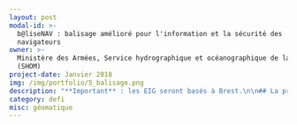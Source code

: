 ```yaml
---
layout: post
modal-id: >-
  b@liseNAV : balisage amélioré pour l'information et la sécurité des
  navigateurs
owner: >-
  Ministère des Armées, Service hydrographique et océanographique de la Marine
  (SHOM)
project-date: Janvier 2018
img: /img/portfolio/5_balisage.png
description: "**Important** : les EIG seront basés à Brest.\n\n## La problématique\n\nLa signalisation maritime (phares, balisage\ndes côtes), les avis aux navigateurs et les cartes marines sont essentielles pour permettre aux\nnavigateurs de parer les dangers, de déterminer leur route et de se\npositionner. Les changements, planifiés ou fortuits, sur la signalisation\nmaritime sont gérés par les services des phares et balises qui diffusent les\nmodifications destinées au Shom.\n\n**Toutefois, les\ndélais d’actualisation des cartes sont conséquents, y compris pour les formes\nnumériques des cartes (ENC) dont les données sont parfois saisies à plusieurs\nreprises, et la restitution de l’information de balisage via la carte marine\n\\(symboles et légendes statiques) exige un certain temps de lecture et\nd’interprétation par l’usager.**\n\n## Le défi : faciliter la diffusion et la lisibilité des informations de signalisation maritime\n\nLe but est de réduire les délais\nde diffusion des informations de balisage. Ce défi poursuit trois objectifs majeurs :\n\n* Améliorer la transmission des informations de navigation diffusées et reçues (phares, balises, avis de navigation, cartes marines), avec un objectif de suppression des redondances, de synchronisation et de mise à jour en temps réel des données ;\n* Proposer une lecture des informations de navigation plus dynamique grâce à une \"carte marine augmentée\" (agrégation des contenus des ouvrages nautiques et des cartes marines).\n* Innover sur le contenu, la représentation, la symbologie, le format, etc. de la couche numérique des informations de signalisation maritime à produire.\n\nLe\nprojet étend le concept identifié dans le projet de la plateforme nationale de\nl’information nautique (projet PING) en visant à connecter en amont les\nservices producteurs de l’information. **Les informations qualifiées de\nsignalisation maritime seront disponibles dans les protocoles ouverts et\nreconnus**.\n\n## 2 entrepreneur•e•s recherché•e•s\n\n* **EIG 1 - WEBSERVICES GÉOGRAPHIQUES / INTERFACES / MODELES** : interfaçage de systèmes, normalisation de données, modélisation des données (UML). Missions : interfaçage, workflow et synchronisation des informations de balisage de leur création à leur diffusion.\n\n\n* **EIG\_ 2 - GÉOMATIQUE / CARTOGRAPHIE** : web services géographiques, standards OGC, directive INSPIRE, ergonomie des applications. Missions : Restitution à l'usager des informations de balisage sous une forme innovante.\n\n## Votre mentor : Eric Le Guen\n\n![Photo d'Eric Le Guen, mentor](/img/portfolio/5_Photo_Mentor_Eric_Le_Guen_portrait.bmp)\n\n**Depuis\n2015, Eric Le Guen est le référent de l’infrastructure de données géographiques\ndu Shom au sein du département de Géomatique qu’il dirige depuis 2017**. Auparavant,\nil a passé de nombreuses années en tant qu’ingénieur au département de cartographie\noù il a occupé différents postes tant en conception, production et mise à jour\nde cartes marines – papier et électronique (ENC) – qu’en expertise sur les\nsystèmes de production.\n\n*Cap\nà l’Ouest, la mer est à l’honneur! Le Shom et son partenaire de la Direction\ndes affaires maritimes sont ravis d’intégrer cette seconde promotion des EIG.\nNous allons tous ensemble démontrer que nous pouvons accélérer l’information\ndes usagers de la mer en matière de signalisation maritime, puis mettre à\ndisposition ces données sur un portail et enfin proposer de nouveaux services\ninnovants pour améliorer la sécurité de la navigation.*\n\n*«\_La mutation numérique transforme la relation entre le Shom\net les usagers de ses produits et services, ainsi que ses processus internes.\nIl est ainsi possible de renforcer la fluidité des relations avec ses clients\net de leur proposer des améliorations substantielles du service rendu.\_» Extrait\ndu Contrat d’objectifs et de performance entre le Shom et\nl’Etat 2017-2020.*"
category: defi
misc: géomatique
---
```

















